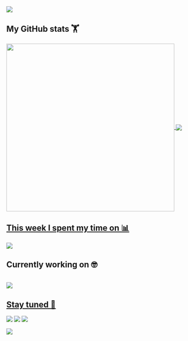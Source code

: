
<img align="center" src="https://raw.githubusercontent.com/allan-fk/allan-fk/main/assets/banner8.gif"/>

## My GitHub stats 🏋️‍
<a href="https://github.com/allan-fk">
<img width="440" align="center" src="https://github-readme-stats.vercel.app/api?username=allan-fk&bg_color=30,C393A8,F3C8E3&title_color=fff&text_color=fff">
</a>
<a href="https://github.com/KarthikNayak024/github-readme-stats">
<img align="center" src="https://github-readme-stats.anuraghazra1.vercel.app/api/top-langs/?username=allan-fk&layout=compact&bg_color=30,C393A8,F3C8E3&title_color=fff&text_color=fff"" />


## This week I spent my time on 📊
<img align="center" src="https://github-readme-stats.vercel.app/api/wakatime?username=allanfk&bg_color=30,C393A8,F3C8E3&text_color=fff&title_color=fff" />
</a>
</br>

## Currently working on 🤓
</br>
<a href="https://github.com/allan-fk/HackerRank">
<img align="center" src="https://github-readme-stats.vercel.app/api/pin/?username=allan-fk&repo=HackerRank&bg_color=30,C393A8,F3C8E3&title_color=fff&text_color=fff""/>

## Stay tuned 🤙

[<img src="https://img.shields.io/badge/LinkedIn-allan--fk-informational?style=for-the-badge&labelColor=C393A8&color=F3C8E3"/>][linkedin]
[<img src="https://img.shields.io/badge/Twitter-@Allan_FK-informational?style=for-the-badge&labelColor=C393A8&color=F3C8E3"/>][twitter]
[<img src="https://img.shields.io/badge/Mail-allankleinpro@gmail.com-informational?style=for-the-badge&labelColor=C393A8&color=F3C8E3"/>][gmail]

[linkedin]: https://www.linkedin.com/in/allan-fk
[gmail]: mailto:allankleinpro@gmail.com "Lets connect through email"
[twitter]: https://twitter.com/Allan_FK

![](https://hit.yhype.me/github/profile?user_id=32438040)
